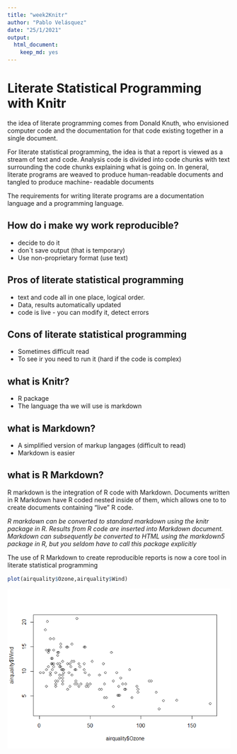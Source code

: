 ```yaml
---
title: "week2Knitr"
author: "Pablo Velásquez"
date: "25/1/2021"
output: 
  html_document: 
    keep_md: yes
---
```


**Literate Statistical Programming with Knitr**    
==================================================

the idea of literate programming comes from Donald Knuth, who envisioned computer code and the documentation for that code existing together in a
single document.

For literate statistical programming, the idea is that a report is viewed as a stream of text and code. Analysis code is divided into code chunks with text surrounding the code chunks explaining what is going on. In general, literate programs are weaved to produce human-readable documents and tangled to produce machine- readable documents

The requirements for writing literate programs are a documentation language and a programming language. 

## How do i make wy work reproducible?

* decide to do it
* don´t save output (that is temporary)
* Use non-proprietary format (use text)

##  Pros of literate statistical programming  

* text and code all in one place, logical order.
* Data, results automatically updated
* code is live - you can modify it, detect errors

## Cons of literate statistical programming

* Sometimes difficult read 
* To see ir you need to run it (hard if the code is complex)

## **what is Knitr?**

* R package
* The language tha we will use is markdown

## **what is Markdown?**

* A simplified version of markup  langages (difficult to read)
* Markdown is easier

## **what is R Markdown?**

R markdown is the integration of R code with Markdown. Documents written in R Markdown have R coded nested inside of them, which allows one to to create documents containing “live” R code. 


*R markdown can be converted to standard markdown using the knitr package in R. Results from R code are inserted into Markdown document. Markdown can subsequently be converted to HTML using the markdown5 package in R, but you seldom have to call this package explicitly*

The use of R Markdown to create reproducible reports is now a core tool in literate statistical programming



```r
plot(airquality$Ozone,airquality$Wind)
```

![](week2Knitr_files/figure-html/unnamed-chunk-1-1.png)<!-- -->
